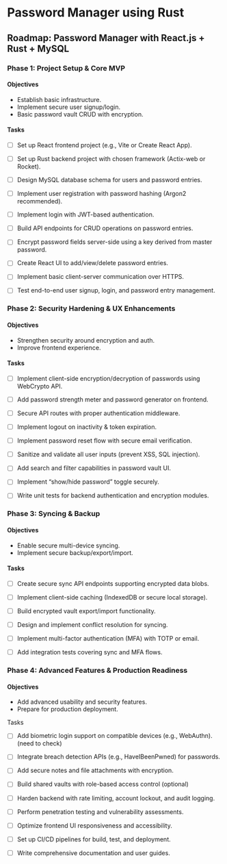 # Password Manager using Rust

## Roadmap: Password Manager with React.js + Rust + MySQL
### Phase 1: Project Setup & Core MVP
#### Objectives

- Establish basic infrastructure.
- Implement secure user signup/login.
- Basic password vault CRUD with encryption.

#### Tasks

- [ ] Set up React frontend project (e.g., Vite or Create React App).

- [ ] Set up Rust backend project with chosen framework (Actix-web or Rocket).

- [ ] Design MySQL database schema for users and password entries.

- [ ] Implement user registration with password hashing (Argon2 recommended).

- [ ] Implement login with JWT-based authentication.

- [ ] Build API endpoints for CRUD operations on password entries.

- [ ] Encrypt password fields server-side using a key derived from master password.

- [ ] Create React UI to add/view/delete password entries.

- [ ] Implement basic client-server communication over HTTPS.

- [ ] Test end-to-end user signup, login, and password entry management.

### Phase 2: Security Hardening & UX Enhancements
#### Objectives

- Strengthen security around encryption and auth.
- Improve frontend experience.

#### Tasks

- [ ] Implement client-side encryption/decryption of passwords using WebCrypto API.

- [ ] Add password strength meter and password generator on frontend.

- [ ] Secure API routes with proper authentication middleware.

- [ ] Implement logout on inactivity & token expiration.

- [ ] Implement password reset flow with secure email verification.

- [ ] Sanitize and validate all user inputs (prevent XSS, SQL injection).

- [ ] Add search and filter capabilities in password vault UI.

- [ ] Implement “show/hide password” toggle securely.

- [ ] Write unit tests for backend authentication and encryption modules.

### Phase 3: Syncing & Backup
#### Objectives

- Enable secure multi-device syncing.
- Implement secure backup/export/import.

#### Tasks

- [ ] Create secure sync API endpoints supporting encrypted data blobs.

- [ ] Implement client-side caching (IndexedDB or secure local storage).

- [ ] Build encrypted vault export/import functionality.

- [ ] Design and implement conflict resolution for syncing.

- [ ] Implement multi-factor authentication (MFA) with TOTP or email.

- [ ] Add integration tests covering sync and MFA flows.

### Phase 4: Advanced Features & Production Readiness
#### Objectives

- Add advanced usability and security features.
- Prepare for production deployment.

Tasks

- [ ] Add biometric login support on compatible devices (e.g., WebAuthn). (need to check)

- [ ] Integrate breach detection APIs (e.g., HaveIBeenPwned) for passwords.

- [ ] Add secure notes and file attachments with encryption.

- [ ] Build shared vaults with role-based access control (optional)

- [ ] Harden backend with rate limiting, account lockout, and audit logging.

- [ ] Perform penetration testing and vulnerability assessments.

- [ ] Optimize frontend UI responsiveness and accessibility.

- [ ] Set up CI/CD pipelines for build, test, and deployment.

- [ ] Write comprehensive documentation and user guides.

